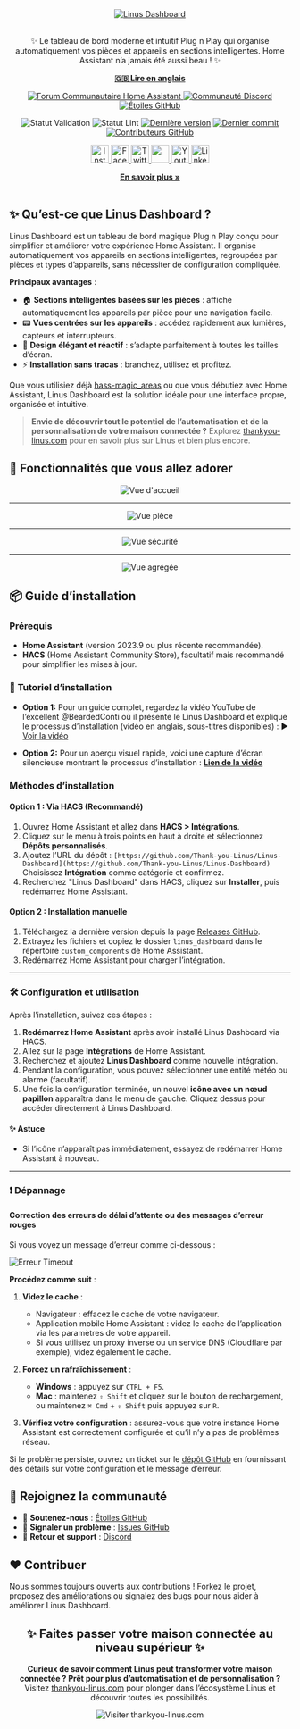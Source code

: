 <div align="center">
  <a href="https://thankyou-linus.com/">
    <img src="https://github.com/Thank-you-Linus/Linus-Dashboard/blob/main/images/screenshots/linus-dashboard-banner-fr.jpg?raw=true" alt="Linus Dashboard">
  </a>
  <p align="center">
    <br>
    ✨ Le tableau de bord moderne et intuitif Plug n Play qui organise automatiquement vos pièces et appareils en sections intelligentes. Home Assistant n’a jamais été aussi beau ! ✨
    <br />
    <p align="center">
      <a href="README.md"><strong>🇬🇧 Lire en anglais</strong></a>
    </p>
    <a href="https://community.home-assistant.io/t/looking-for-beta-testers-for-linus-dashboard-integration/804564">
      <img src="https://img.shields.io/badge/Home%20Assistant-Community%20Forum-blue?logo=home-assistant" alt="Forum Communautaire Home Assistant"/>
    </a>
    <a href="https://discord.gg/cZ7NH4ex">
      <img src="https://discordapp.com/api/guilds/1104794215440978042/widget.png?style=shield" alt="Communauté Discord"/>
    </a>
    <a href="https://github.com/Thank-you-Linus/Linus-Dashboard/stargazers">
      <img src="https://img.shields.io/github/stars/Thank-you-Linus/Linus-Dashboard?style=social" alt="Étoiles GitHub"/>
    </a>
  </p>

  ![Statut Validation](https://github.com/Thank-you-Linus/Linus-Dashboard/actions/workflows/validate.yml/badge.svg) ![Statut Lint](https://github.com/Thank-you-Linus/Linus-Dashboard/actions/workflows/lint.yml/badge.svg) [![Dernière version](https://img.shields.io/github/v/release/Thank-you-Linus/Linus-Dashboard.svg)](https://github.com/Thank-you-Linus/Linus-Dashboard/releases) [![Dernier commit](https://badgen.net/github/last-commit/Thank-you-Linus/Linus-Dashboard)](https://github.com/Thank-you-Linus/Linus-Dashboard/commit/) [![Contributeurs GitHub](https://badgen.net/github/contributors/Thank-you-Linus/Linus-Dashboard)](https://GitHub.com/Thank-you-Linus/Linus-Dashboard/graphs/contributors/)

  <p align="center">
    <a href="https://www.instagram.com/thankyoulinus.ai/">
      <img width="32px" alt="Instagram" title="Instagram" src="https://raw.githubusercontent.com/Thank-you-Linus/.github/master/images/socials/instagram.svg"/>
    </a>
    <a href="https://www.facebook.com/people/Thank-you-Linus/100093180180087/">
      <img width="32px" alt="Facebook" title="Facebook" src="https://raw.githubusercontent.com/Thank-you-Linus/.github/master/images/socials/facebook.svg"/>
    </a>
    <a href="https://twitter.com/i/flow/login?redirect_after_login=%2Fthank_you_Linus">
      <img width="32px" alt="Twitter" title="Twitter" src="https://raw.githubusercontent.com/Thank-you-Linus/.github/master/images/socials/x.svg"/>
    </a>
    <a href="https://discord.gg/ej2Xn4GTww" alt="Discord" title="Serveur Discord">
      <img width="32px" src="https://raw.githubusercontent.com/Thank-you-Linus/.github/master/images/socials/discord.svg"/>
    </a>
    <a href="https://www.youtube.com/channel/UCKXNON6Xtxp63z-GKoMyPWw">
      <img width="32px" alt="Youtube" title="Youtube" src="https://raw.githubusercontent.com/Thank-you-Linus/.github/master/images/socials/youtube.svg"/>
    </a>
    <a href="https://www.linkedin.com/company/thankyou-linus/">
      <img width="32px" alt="LinkedIn" title="LinkedIn" src="https://raw.githubusercontent.com/Thank-you-Linus/.github/master/images/socials/linkedin.svg"/>
    </a>
  </p>
  <a href="https://thankyou-linus.com/"><strong>En savoir plus »</strong></a>
  <br />
  <br />
</div>

## ✨ Qu’est-ce que Linus Dashboard ?

Linus Dashboard est un tableau de bord magique Plug n Play conçu pour simplifier et améliorer votre expérience Home Assistant.
Il organise automatiquement vos appareils en sections intelligentes, regroupées par pièces et types d’appareils, sans nécessiter de configuration compliquée.

**Principaux avantages** :

- 🏠 **Sections intelligentes basées sur les pièces** : affiche automatiquement les appareils par pièce pour une navigation facile.
- 📟 **Vues centrées sur les appareils** : accédez rapidement aux lumières, capteurs et interrupteurs.
- 🎨 **Design élégant et réactif** : s’adapte parfaitement à toutes les tailles d’écran.
- ⚡ **Installation sans tracas** : branchez, utilisez et profitez.

Que vous utilisiez déjà [hass-magic_areas](https://github.com/jseidl/hass-magic_areas) ou que vous débutiez avec Home Assistant, Linus Dashboard est la solution idéale pour une interface propre, organisée et intuitive.

> **Envie de découvrir tout le potentiel de l’automatisation et de la personnalisation de votre maison connectée ?**
> Explorez [thankyou-linus.com](https://thankyou-linus.com/) pour en savoir plus sur Linus et bien plus encore.

## 🌟 Fonctionnalités que vous allez adorer

<div align="center">
  <img src="https://github.com/Thank-you-Linus/Linus-Dashboard/blob/main/images/screenshots/home-view-fr.jpg?raw=true" alt="Vue d'accueil">
</div>

---

<div align="center">
  <img src="https://github.com/Thank-you-Linus/Linus-Dashboard/blob/main/images/screenshots/room-view-fr.jpg?raw=true" alt="Vue pièce">
</div>

---

<div align="center">
  <img src="https://github.com/Thank-you-Linus/Linus-Dashboard/blob/main/images/screenshots/security-view-fr.jpg?raw=true" alt="Vue sécurité">
</div>

---

<div align="center">
  <img src="https://github.com/Thank-you-Linus/Linus-Dashboard/blob/main/images/screenshots/aggregate-views-fr.jpg?raw=true" alt="Vue agrégée">
</div>

## 📦 Guide d’installation

### Prérequis

- **Home Assistant** (version 2023.9 ou plus récente recommandée).
- **HACS** (Home Assistant Community Store), facultatif mais recommandé pour simplifier les mises à jour.

### 🎥 **Tutoriel d’installation**

* **Option 1:** Pour un guide complet, regardez la vidéo YouTube de l’excellent @BeardedConti où il présente le Linus Dashboard et explique le processus d’installation (vidéo en anglais, sous-titres disponibles) :
:arrow_forward: [Voir la vidéo](https://www.youtube.com/watch?v=GHE_UIczBCQ&t=367s&ab_channel=BeardedTinker)

* **Option 2:** Pour un aperçu visuel rapide, voici une capture d’écran silencieuse montrant le processus d’installation :
[**Lien de la vidéo**](https://youtu.be/MLkVmtXgNBE?si=clJ1sREewRWDkTnE)

### Méthodes d’installation

#### Option 1 : Via HACS (Recommandé)

1. Ouvrez Home Assistant et allez dans **HACS > Intégrations**.
2. Cliquez sur le menu à trois points en haut à droite et sélectionnez **Dépôts personnalisés**.
3. Ajoutez l’URL du dépôt :
   `[https://github.com/Thank-you-Linus/Linus-Dashboard](https://github.com/Thank-you-Linus/Linus-Dashboard)`
   Choisissez **Intégration** comme catégorie et confirmez.
4. Recherchez "Linus Dashboard" dans HACS, cliquez sur **Installer**, puis redémarrez Home Assistant.

#### Option 2 : Installation manuelle

1. Téléchargez la dernière version depuis la page [Releases GitHub](https://github.com/Thank-you-Linus/Linus-Dashboard/releases).
2. Extrayez les fichiers et copiez le dossier `linus_dashboard` dans le répertoire `custom_components` de Home Assistant.
3. Redémarrez Home Assistant pour charger l’intégration.

---

### 🛠️ Configuration et utilisation

Après l’installation, suivez ces étapes :

1. **Redémarrez Home Assistant** après avoir installé Linus Dashboard via HACS.
2. Allez sur la page **Intégrations** de Home Assistant.
3. Recherchez et ajoutez **Linus Dashboard** comme nouvelle intégration.
4. Pendant la configuration, vous pouvez sélectionner une entité météo ou alarme (facultatif).
5. Une fois la configuration terminée, un nouvel **icône avec un nœud papillon** apparaîtra dans le menu de gauche. Cliquez dessus pour accéder directement à Linus Dashboard.

#### ✨ Astuce
- Si l’icône n’apparaît pas immédiatement, essayez de redémarrer Home Assistant à nouveau.

---

### ❗ Dépannage

#### Correction des erreurs de délai d’attente ou des messages d’erreur rouges

Si vous voyez un message d’erreur comme ci-dessous :

![Erreur Timeout](https://github.com/Thank-you-Linus/Linus-Dashboard/blob/main/images/timeout-error.png?raw=true)

**Procédez comme suit** :

1. **Videz le cache** :
   - Navigateur : effacez le cache de votre navigateur.
   - Application mobile Home Assistant : videz le cache de l’application via les paramètres de votre appareil.
   - Si vous utilisez un proxy inverse ou un service DNS (Cloudflare par exemple), videz également le cache.

2. **Forcez un rafraîchissement** :
   - **Windows** : appuyez sur `CTRL + F5`.
   - **Mac** : maintenez `⇧ Shift` et cliquez sur le bouton de rechargement, ou maintenez `⌘ Cmd` + `⇧ Shift` puis appuyez sur `R`.

3. **Vérifiez votre configuration** : assurez-vous que votre instance Home Assistant est correctement configurée et qu’il n’y a pas de problèmes réseau.

Si le problème persiste, ouvrez un ticket sur le [dépôt GitHub](https://github.com/Thank-you-Linus/Linus-Dashboard/issues) en fournissant des détails sur votre configuration et le message d’erreur.

## 📣 Rejoignez la communauté

- 🌟 **Soutenez-nous** : [Étoiles GitHub](https://github.com/Thank-you-Linus/Linus-Dashboard/stargazers)
- 🐛 **Signaler un problème** : [Issues GitHub](https://github.com/Thank-you-Linus/Linus-Dashboard/issues)
- 💬 **Retour et support** : [Discord](https://discord.gg/cZ7NH4ex)

## ❤️ Contribuer

Nous sommes toujours ouverts aux contributions !
Forkez le projet, proposez des améliorations ou signalez des bugs pour nous aider à améliorer Linus Dashboard.

<div align="center">
  <h2>✨ Faites passer votre maison connectée au niveau supérieur ✨</h2>
  <p>
    <strong>Curieux de savoir comment Linus peut transformer votre maison connectée ? Prêt pour plus d’automatisation et de personnalisation ?</strong><br>
    Visitez <a href="https://thankyou-linus.com/">thankyou-linus.com</a> pour plonger dans l’écosystème Linus et découvrir toutes les possibilités.
  </p>
  <a href="https://thankyou-linus.com/" style="text-decoration: none;">
    <img src="https://github.com/Thank-you-Linus/Linus-Dashboard/blob/main/images/thank-you-linus.png?raw=true" alt="Visiter thankyou-linus.com" >
  </a>
</div>
